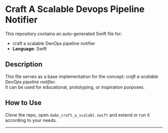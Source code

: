 # Craft A Scalable Devops Pipeline Notifier

This repository contains an auto-generated Swift file for:

- craft a scalable DevOps pipeline notifier
- **Language**: Swift

## Description

This file serves as a base implementation for the concept: *craft a scalable DevOps pipeline notifier*.  
It can be used for educational, prototyping, or inspiration purposes.

## How to Use

Clone the repo, open `da8o_craft_a_scalabl.swift` and extend or run it according to your needs.

---


